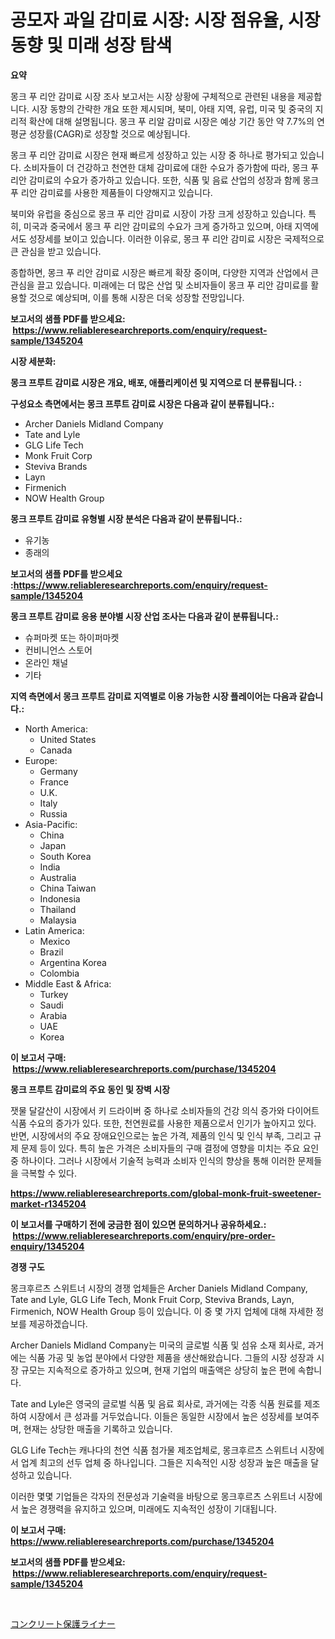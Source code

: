 <p><h1>공모자 과일 감미료 시장: 시장 점유율, 시장 동향 및 미래 성장 탐색</h1></p><p><strong>요약</strong></p>
<p><p>몽크 푸 리안 감미료 시장 조사 보고서는 시장 상황에 구체적으로 관련된 내용을 제공합니다. 시장 동향의 간략한 개요 또한 제시되며, 북미, 아태 지역, 유럽, 미국 및 중국의 지리적 확산에 대해 설명됩니다. 몽크 푸 리알 감미료 시장은 예상 기간 동안 약 7.7%의 연평균 성장률(CAGR)로 성장할 것으로 예상됩니다. </p><p>몽크 푸 리안 감미료 시장은 현재 빠르게 성장하고 있는 시장 중 하나로 평가되고 있습니다. 소비자들이 더 건강하고 천연한 대체 감미료에 대한 수요가 증가함에 따라, 몽크 푸 리안 감미료의 수요가 증가하고 있습니다. 또한, 식품 및 음료 산업의 성장과 함께 몽크 푸 리안 감미료를 사용한 제품들이 다양해지고 있습니다.</p><p>북미와 유럽을 중심으로 몽크 푸 리안 감미료 시장이 가장 크게 성장하고 있습니다. 특히, 미국과 중국에서 몽크 푸 리안 감미료의 수요가 크게 증가하고 있으며, 아태 지역에서도 성장세를 보이고 있습니다. 이러한 이유로, 몽크 푸 리안 감미료 시장은 국제적으로 큰 관심을 받고 있습니다.</p><p>종합하면, 몽크 푸 리안 감미료 시장은 빠르게 확장 중이며, 다양한 지역과 산업에서 큰 관심을 끌고 있습니다. 미래에는 더 많은 산업 및 소비자들이 몽크 푸 리안 감미료를 활용할 것으로 예상되며, 이를 통해 시장은 더욱 성장할 전망입니다.</p></p>
<p><strong>보고서의 샘플 PDF를 받으세요: &nbsp;<a href="https://www.reliableresearchreports.com/enquiry/request-sample/1345204">https://www.reliableresearchreports.com/enquiry/request-sample/1345204</a></strong></p>
<p><strong>시장 세분화:</strong></p>
<p><strong> 몽크 프루트 감미료 시장은 개요, 배포, 애플리케이션 및 지역으로 더 분류됩니다. :</strong></p>
<p><strong>구성요소 측면에서는 몽크 프루트 감미료 시장은 다음과 같이 분류됩니다.:</strong></p>
<p><ul><li>Archer Daniels Midland Company</li><li>Tate and Lyle</li><li>GLG Life Tech</li><li>Monk Fruit Corp</li><li>Steviva Brands</li><li>Layn</li><li>Firmenich</li><li>NOW Health Group</li></ul></p>
<p><strong> 몽크 프루트 감미료 유형별 시장 분석은 다음과 같이 분류됩니다.:</strong></p>
<p><ul><li>유기농</li><li>종래의</li></ul></p>
<p><strong>보고서의 샘플 PDF를 받으세요 :<a href="https://www.reliableresearchreports.com/enquiry/request-sample/1345204">https://www.reliableresearchreports.com/enquiry/request-sample/1345204</a></strong></p>
<p><strong> 몽크 프루트 감미료 응용 분야별 시장 산업 조사는 다음과 같이 분류됩니다.:</strong></p>
<p><ul><li>슈퍼마켓 또는 하이퍼마켓</li><li>컨비니언스 스토어</li><li>온라인 채널</li><li>기타</li></ul></p>
<p><strong>지역 측면에서 몽크 프루트 감미료 지역별로 이용 가능한 시장 플레이어는 다음과 같습니다.:</strong></p>
<p><ul>
    <li>
        North America:
        <ul>
            <li>United States</li>
            <li>Canada</li>
        </ul>
    </li>
    <li>
        Europe:
        <ul>
            <li>Germany</li>
            <li>France</li>
            <li>U.K.</li>
            <li>Italy</li>
            <li>Russia</li>
        </ul>
    </li>
    <li>
        Asia-Pacific:
        <ul>
            <li>China</li>
            <li>Japan</li>
            <li>South Korea</li>
            <li>India</li>
            <li>Australia</li>
            <li>China Taiwan</li>
            <li>Indonesia</li>
            <li>Thailand</li>
            <li>Malaysia</li>
        </ul>
    </li>
    <li>
        Latin America:
        <ul>
            <li>Mexico</li>
            <li>Brazil</li>
            <li>Argentina Korea</li>
            <li>Colombia</li>
        </ul>
    </li>
    <li>
        Middle East & Africa:
        <ul>
            <li>Turkey</li>
            <li>Saudi</li>
            <li>Arabia</li>
            <li>UAE</li>
            <li>Korea</li>
        </ul>
    </li>
    </ul></p>
<p><strong>이 보고서 구매: &nbsp;<a href="https://www.reliableresearchreports.com/purchase/1345204">https://www.reliableresearchreports.com/purchase/1345204</a></strong></p>
<p><strong>몽크 프루트 감미료의 주요 동인 및 장벽 시장</strong></p>
<p><p>잿물 달갈산이 시장에서 키 드라이버 중 하나로 소비자들의 건강 의식 증가와 다이어트 식품 수요의 증가가 있다. 또한, 천연원료를 사용한 제품으로서 인기가 높아지고 있다. 반면, 시장에서의 주요 장애요인으로는 높은 가격, 제품의 인식 및 인식 부족, 그리고 규제 문제 등이 있다. 특히 높은 가격은 소비자들의 구매 결정에 영향을 미치는 주요 요인 중 하나이다. 그러나 시장에서 기술적 능력과 소비자 인식의 향상을 통해 이러한 문제들을 극복할 수 있다.</p></p>
<p><strong><a href="https://www.reliableresearchreports.com/global-monk-fruit-sweetener-market-r1345204">https://www.reliableresearchreports.com/global-monk-fruit-sweetener-market-r1345204</a></strong></p>
<p><strong>이 보고서를 구매하기 전에 궁금한 점이 있으면 문의하거나 공유하세요.: &nbsp;<a href="https://www.reliableresearchreports.com/enquiry/pre-order-enquiry/1345204">https://www.reliableresearchreports.com/enquiry/pre-order-enquiry/1345204</a></strong></p>
<p><strong>경쟁 구도</strong></p>
<p><p>몽크후르츠 스위트너 시장의 경쟁 업체들은 Archer Daniels Midland Company, Tate and Lyle, GLG Life Tech, Monk Fruit Corp, Steviva Brands, Layn, Firmenich, NOW Health Group 등이 있습니다. 이 중 몇 가지 업체에 대해 자세한 정보를 제공하겠습니다.</p><p>Archer Daniels Midland Company는 미국의 글로벌 식품 및 섬유 소재 회사로, 과거에는 식품 가공 및 농업 분야에서 다양한 제품을 생산해왔습니다. 그들의 시장 성장과 시장 규모는 지속적으로 증가하고 있으며, 현재 기업의 매출액은 상당히 높은 편에 속합니다.</p><p>Tate and Lyle은 영국의 글로벌 식품 및 음료 회사로, 과거에는 각종 식품 원료를 제조하여 시장에서 큰 성과를 거두었습니다. 이들은 동일한 시장에서 높은 성장세를 보여주며, 현재는 상당한 매출을 기록하고 있습니다.</p><p>GLG Life Tech는 캐나다의 천연 식품 첨가물 제조업체로, 몽크후르츠 스위트너 시장에서 업계 최고의 선두 업체 중 하나입니다. 그들은 지속적인 시장 성장과 높은 매출을 달성하고 있습니다.</p><p>이러한 몇몇 기업들은 각자의 전문성과 기술력을 바탕으로 몽크후르츠 스위트너 시장에서 높은 경쟁력을 유지하고 있으며, 미래에도 지속적인 성장이 기대됩니다.</p></p>
<p><strong>이 보고서 구매: &nbsp; <a href="https://www.reliableresearchreports.com/purchase/1345204">https://www.reliableresearchreports.com/purchase/1345204</a></strong></p>
<p><strong>보고서의 샘플 PDF를 받으세요: &nbsp;<a href="https://www.reliableresearchreports.com/enquiry/request-sample/1345204">https://www.reliableresearchreports.com/enquiry/request-sample/1345204</a></strong><strong></strong></p>
<p>&nbsp;</p>
<p><p><a href="https://github.com/Sophiaard2003/Market-Research-Report-List-1/blob/main/434786421859.md">コンクリート保護ライナー</a></p></p>